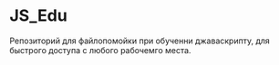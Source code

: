 # JS_Edu
Репозиторий для файлопомойки при обученни джаваскрипту, для быстрого доступа с любого рабочемго места.
